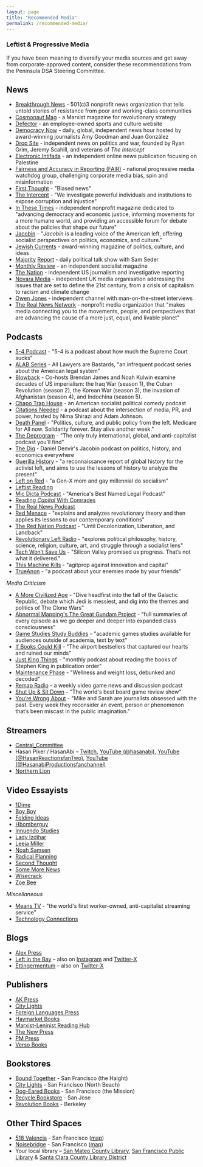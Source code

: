 ```yaml
---
layout: page
title: "Recommended Media"
permalink: /recommended-media/
---
```

<h3>Leftist & Progressive Media</h3>

If you have been meaning to diversify your media sources and get away from corporate-approved content, consider these recommendations from the Peninsula DSA Steering Committee.

<h2>News</h2>

* [Breakthrough News](https://www.youtube.com/@BreakThroughNews) - 501(c)3 nonprofit news organization that tells untold stories of resistance from poor and working-class communities
* [Cosmonaut Mag](https://cosmonautmag.com/) - a Marxist magazine for revolutionary strategy
* [Defector](https://defector.com/) - an employee-owned sports and culture website
* [Democracy Now](https://www.democracynow.org/) - daily, global, independent news hour hosted by award-winning journalists Amy Goodman and Juan González
* [Drop Site](https://www.dropsitenews.com) - independent news on politics and war, founded by Ryan Grim, Jeremy Scahill, and veterans of _The Intercept_
* [Electronic Intifada](https://electronicintifada.net/) - an independent online news publication focusing on Palestine
* [Fairness and Accuracy in Reporting (FAIR)](https://fair.org/) - national progressive media watchdog group, challenging corporate media bias, spin and misinformation
* [First Thought](https://www.youtube.com/@firstthoughtnews) - "Biased news"
* [The Intercept](https://theintercept.com/) - "We investigate powerful individuals and institutions to expose corruption and injustice"
* [In These Times](https://inthesetimes.com/) - independent nonprofit magazine dedicated to "advancing democracy and economic justice, informing movements for a more humane world, and providing an accessible forum for debate about the policies that shape our future"
* [Jacobin](https://jacobin.com/) - "_Jacobin_ is a leading voice of the American left, offering socialist perspectives on politics, economics, and culture."
* [Jewish Currents](https://jewishcurrents.org/) - award-winning magazine of politics, culture, and ideas
* [Majority](https://majorityreportradio.com/) [Report](https://www.youtube.com/@TheMajorityReport) - daily political talk show with Sam Seder
* [Monthly Review](https://monthlyreview.org/) - an independent socialist magazine
* [The Nation](https://www.thenation.com/) - independent US journalism and investigative reporting
* [Novara Media](https://novaramedia.com/) - independent UK media organisation addressing the issues that are set to define the 21st century, from a crisis of capitalism to racism and climate change
* [Owen Jones](https://www.youtube.com/@OwenJonesTalks) - independent channel with man-on-the-street interviews
* [The Real News Network](https://therealnews.com/) - nonprofit media organization that "makes media connecting you to the movements, people, and perspectives that are advancing the cause of a more just, equal, and livable planet"

<h2>Podcasts</h2>

* [5-4 Podcast](https://www.fivefourpod.com/) - "5-4 is a podcast about how much the Supreme Court sucks"
* [ALAB Series](https://www.alabseries.com/) - All Lawyers are Bastards, "an infrequent podcast series about the American legal system"
* [Blowback](https://blowback.show/) - Co-hosts Brendan James and Noah Kulwin examine decades of US imperialism: the Iraq War (season 1), the Cuban Revolution (season 2), the Korean War (season 3), the invasion of Afghanistan (season 4), and Indochina (season 5).
* [Chapo Trap House](https://www.chapotraphouse.com/) - an American socialist political comedy podcast
* [Citations Needed](https://citationsneeded.libsyn.com/) - a podcast about the intersection of media, PR, and power, hosted by Nima Shirazi and Adam Johnson.
* [Death Panel](https://www.deathpanel.net) - "Politics, culture, and public policy from the left. Medicare for All now. Solidarity forever. Stay alive another week."
* [The Deprogram](https://www.youtube.com/@thedeprogram9999) - "The only truly international, global, and anti-capitalist podcast you’ll find"
* [The Dig](https://thedigradio.com/) - Daniel Denvir's Jacobin podcast on politics, history, and economics everywhere
* [Guerilla History](https://guerrillahistory.libsyn.com/) - "a reconnaissance report of global history for the activist left, and aims to use the lessons of history to analyze the present"
* [Left on Red](https://podcasts.apple.com/us/podcast/left-on-red/id1675598831) - "a Gen-X mom and gay millennial do socialism"
* [Leftist Reading](https://www.abnormalmapping.com/leftist-reading-rss)
* [Mic Dicta Podcast](https://player.fm/series/mic-dicta) - "America's Best Named Legal Podcast"
* [Reading _Capital_ With Comrades](https://www.liberationschool.org/reading-capital-with-comrades-podcast/)
* [The Real News Podcast](https://podcasts.apple.com/ca/podcast/the-real-news-podcast/id640534918)
* [Red Menace](https://redmenace.libsyn.com/) - "explains and analyzes revolutionary theory and then applies its lessons to our contemporary conditions"
* [The Red Nation Podcast](https://www.therednation.org/) - "Until Decolonization, Liberation, and Landback"
* [Revolutionary Left Radio](https://revolutionaryleftradio.libsyn.com/) - "explores political philosophy, history, science, religion, culture, art, and struggle through a socialist lens"
* [Tech Won’t Save Us](https://techwontsave.us/) - "Silicon Valley promised us progress. That’s not what it delivered."
* [This Machine Kills](https://www.patreon.com/thismachinekills) - "agitprop against innovation and capital"
* [TrueAnon](https://player.fm/series/2526134) - "a podcast about your enemies made by your friends"

_Media Criticism_
* [A More Civilized Age](https://amorecivilizedage.net/) - "Dive headfirst into the fall of the Galactic Republic, debate which Jedi is messiest, and dig into the themes and politics of The Clone Wars"
* [Abnormal Mapping's The Great Gundam Project](https://www.abnormalmapping.com/#/ggp/) - "full summaries of every episode as we go deeper and deeper into expanded class consciousness"
* [Game Studies Study Buddies](https://rangedtouch.com/game-studies-study-buddies/) - "academic games studies available for audiences outside of academia, text by text"
* [If Books Could Kill](https://www.patreon.com/IfBooksPod) - "The airport bestsellers that captured our hearts and ruined our minds"
* [Just King Things](https://rangedtouch.com/just-king-things/) - "monthly podcast about reading the books of Stephen King in publication order"
* [Maintenance Phase](https://www.maintenancephase.com/) - "Wellness and weight loss, debunked and decoded"
* [Remap Radio](https://remapradio.com/) - a weekly video game news and discussion podcast
* [Shut Up & Sit Down](https://www.shutupandsitdown.com/) - "The world's best board game review show"
* [You’re Wrong About](https://yourewrongabout.com/) - "Mike and Sarah are journalists obsessed with the past. Every week they reconsider an event, person or phenomenon that’s been miscast in the public imagination."

<h2>Streamers</h2>

* [Central_Committee](https://www.twitch.tv/central_committee)
* Hasan Piker / HasanAbi – [Twitch](https://www.twitch.tv/hasanabi), [YouTube (@hasanabi)](https://youtube.com/@hasanabi), [YouTube (@HasanReactionsfanTwo)](https://www.youtube.com/@HasanReactionsfanTwo), [YouTube (@HasanabiProductionsfanchannel)](https://www.youtube.com/@HasanabiProductionsfanchannel)
* [Northern Lion](https://www.twitch.tv/northernlion)

<h2>Video Essayists</h2>

* [1Dime](https://www.youtube.com/@1Dimee)
* [Boy Boy](https://www.youtube.com/@Boy_Boy)
* [Folding Ideas](https://www.youtube.com/c/FoldingIdeas)
* [Hbomberguy](https://www.youtube.com/@hbomberguy)
* [Innuendo Studies](https://www.youtube.com/@InnuendoStudios)
* [Lady Izdihar](https://www.youtube.com/@LadyIzdihar)
* [Leeja Miller](https://www.youtube.com/@LeejaMiller)
* [Noah Samsen](https://www.youtube.com/@noahsamsen)
* [Radical Planning](https://www.youtube.com/@radicalplanning)
* [Second Thought](https://www.youtube.com/@SecondThought)
* [Some More News](https://www.youtube.com/@SMN)
* [Wisecrack](https://youtube.com/@wisecrackedu)
* [Zoe Bee](https://www.youtube.com/@zoe_bee)

_Miscellaneous_
* [Means TV](https://means.tv/) - "the world's first worker-owned, anti-capitalist streaming service"
* [Technology Connections](https://www.youtube.com/@TechnologyConnections)

<h2>Blogs</h2>

* [Alex Press](https://twitter.com/alexnpress)
* [Left in the Bay](https://leftinthebay.com/) – also on [Instagram](https://www.instagram.com/leftinthebay/) and [Twitter-X](https://twitter.com/leftinthebay)
* [Ettingermentum](https://www.ettingermentum.news/) – also on [Twitter-X](https://x.com/ettingermentum)

<h2>Publishers</h2>

* [AK Press](https://www.akpress.org/)
* [City Lights](https://citylights.com/)
* [Foreign Languages Press](https://flpress.storenvy.com/)
* [Haymarket Books](https://www.haymarketbooks.org/)
* [Marxist-Leninist Reading Hub](https://www.mlreadinghub.org/)
* [The New Press](https://thenewpress.com/)
* [PM Press](https://www.pmpress.org/)
* [Verso Books](https://www.versobooks.com/)

<h2>Bookstores</h2>

* [Bound Together](https://maps.app.goo.gl/BKDPH9YHogQKRzkeA) - San Francisco (the Haight)
* [City Lights](https://maps.app.goo.gl/JbYCJxNSDVM4zCGS6) - San Francisco (North Beach)
* [Dog-Eared Books](https://maps.app.goo.gl/cpGcLbueCMmSoXWe8) - San Francisco (the Mission)
* [Recycle Bookstore](https://maps.app.goo.gl/ibsbRUHV5k5VoZQS8) - San Jose
* [Revolution Books](https://maps.app.goo.gl/dzHgqC4Z9Bp1cZU59) - Berkeley

<h2>Other Third Spaces</h2>

* [518 Valencia](http://518valencia.org/) - San Francisco ([map](https://maps.app.goo.gl/GaQQQtkdYNzanBhi6))
* [Noisebridge](https://www.noisebridge.net/wiki/Noisebridge) - San Francisco ([map](https://maps.app.goo.gl/Sr6t5n5xaKidF9DJ8))
* Your local library – [San Mateo County Library](https://smcl.org/), [San Francisco Public Library](https://sfpl.org/) & [Santa Clara County Library District](https://sccld.org/)
